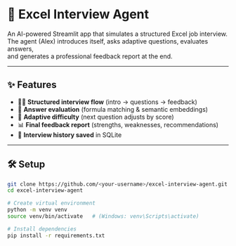 # 🤖 Excel Interview Agent

An AI-powered Streamlit app that simulates a structured Excel job interview.  
The agent (Alex) introduces itself, asks adaptive questions, evaluates answers,  
and generates a professional feedback report at the end.

---

## ✨ Features
- 🧑‍💼 **Structured interview flow** (intro → questions → feedback)
- 🤔 **Answer evaluation** (formula matching & semantic embeddings)
- 🔄 **Adaptive difficulty** (next question adjusts by score)
- 📊 **Final feedback report** (strengths, weaknesses, recommendations)
- 💾 **Interview history saved** in SQLite

---

## 🛠️ Setup

```bash
git clone https://github.com/<your-username>/excel-interview-agent.git
cd excel-interview-agent

# Create virtual environment
python -m venv venv
source venv/bin/activate   # (Windows: venv\Scripts\activate)

# Install dependencies
pip install -r requirements.txt
